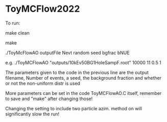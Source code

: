 # ToyMCFlow2022
To run:

make clean

make

./ToyMcFlowAO outputFile Nevt random seed bgfrac bNUE

e.g. ./ToyMCFlowAO "outputs/10kEv50BG1HoleSampF.root" 10000 11 0.5 1
  
The parameters given to the code in the previous line are the output filename, Number of events, a seed, the background fraction and whether or not the non-uniform distr is used

More parameters can be set in the code ToyMCFlowAO.C itself, remember to save and "make" after changing those!

Changing the setting to include two particle azim. method on will significantly slow the run!
